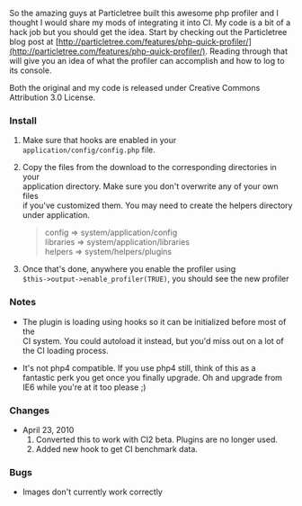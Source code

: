 So the amazing guys at Particletree built this awesome php profiler and I 
thought I would share my mods of integrating it into CI.  My code is a bit of a
hack job but you should get the idea.  Start by checking out the 
Particletree blog post at [http://particletree.com/features/php-quick-profiler/](http://particletree.com/features/php-quick-profiler/).
Reading through that will give you an idea of what the profiler can accomplish 
and how to log to its console.

Both the original and my code is released under Creative Commons Attribution 
3.0 License.

### Install

1. Make sure that hooks are enabled in your `application/config/config.php` file.

2. Copy the files from the download to the corresponding directories in your  
   application directory. Make sure you don't overwrite any of your own files  
   if you've customized them. You may need to create the helpers directory  
   under application.  
   > config      => system/application/config  
   > libraries   => system/application/libraries  
   > helpers     => system/helpers/plugins

3. Once that's done, anywhere you enable the profiler using  
   `$this->output->enable_profiler(TRUE)`, you should see the new profiler

### Notes

- The plugin is loading using hooks so it can be initialized before most of the  
  CI system. You could autoload it instead, but you'd miss out on a lot of  
  the CI loading process.

- It's not php4 compatible. If you use php4 still, think of this as a  
  fantastic perk you get once you finally upgrade. Oh and upgrade from  
  IE6 while you're at it too please ;)

### Changes

- April 23, 2010 
  1. Converted this to work with CI2 beta. Plugins are no longer used.
  2. Added new hook to get CI benchmark data. 

### Bugs

- Images don't currently work correctly